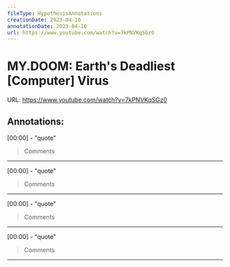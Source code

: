 ```yaml
---
fileType: HypothesisAnnotations
creationDate: 2023-04-10 
annotationDate: 2023-04-10
url: https://www.youtube.com/watch?v=7kPNVKqSGz0
---
```

# MY.DOOM: Earth's Deadliest [Computer] Virus
URL: https://www.youtube.com/watch?v=7kPNVKqSGz0

## Annotations:

[00:00] - "quote"
>Comments
---
[00:00] - "quote"
>Comments
---
[00:00] - "quote"
>Comments
---
[00:00] - "quote"
>Comments
---

